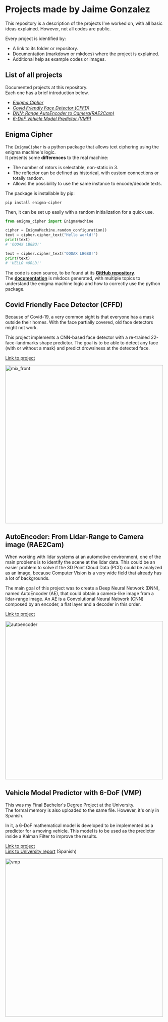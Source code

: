 # Projects made by Jaime Gonzalez

This repository is a description of the projects I've worked on, with all basic ideas explained.
However, not all codes are public. 

Every project is identified by:

- A link to its folder or repository.
- Documentation (markdown or mkdocs) where the project is explained.
- Additional help as example codes or images.

## List of all projects
Documented projects at this repository.<br />
Each one has a brief introduction below. 

  - [*Enigma Cipher*](#enigma-cipher)
  - [*Covid Friendly Face Detector (CFFD)*](https://github.com/Jtachan/CV_projects/blob/main/covid_drowsiness_detector/project-CFFD.md)
  - [*DNN: Range AutoEncoder to Camera(RAE2Cam)*](https://github.com/Jtachan/CV_projects/blob/main/RAE2Cam/project-AE.md)
  - [*6-DoF Vehicle Model Predictor (VMP)*](https://github.com/Jtachan/CV_projects/blob/main/VMP_6DoF/project-VMP.md)
  

## Enigma Cipher

The `EnigmaCipher` is a python package that allows text ciphering using the enigma machine's logic.<br/>
It presents some **differences** to the real machine:

- The number of rotors is selectable, non-static in 3.
- The reflector can be defined as historical, with custom connections or totally random.
- Allows the possibility to use the same instance to encode/decode texts.

The package is installable by pip:

````shell
pip install enigma-cipher
````

Then, it can be set up easily with a random initialization for a quick use.

```python
from enigma_cipher import EnigmaMachine

cipher = EnigmaMachine.random_configuration()
text = cipher.cipher_text("Hello world!")
print(text)
# 'OQOAX LBGBU!'

text = cipher.cipher_text("OQOAX LBGBU!")
print(text)
# 'HELLO WORLD!'
```

The code is open source, to be found at its [**GitHub repository**](https://github.com/Jtachan/enigma_cipher).<br/>
The [**documentation**](https://jtachan.github.io/enigma_cipher/) is mkdocs generated, with multiple topics to understand the enigma machine logic and how to correctly use the python package.

## Covid Friendly Face Detector (CFFD)
Because of Covid-19, a very common sight is that everyone has a mask outside their homes. 
With the face partially covered, old face detectors might not work.

This project implements a CNN-based face detector with a re-trained 22-face-landmarks shape predictor.
The goal is to be able to detect any face (with or without a mask) and predict drowsiness at the detected face.
<br />

[Link to project](https://github.com/Jtachan/CV_projects/blob/main/covid_drowsiness_detector/project-CFFD.md)

<img src="covid_drowsiness_detector/imgs/mix_front.png" alt="mix_front" width=500>

## AutoEncoder: From Lidar-Range to Camera image (RAE2Cam)
When working with lidar systems at an automotive environment, one of the main problems is to identify the scene at the lidar data.
This could be an easier problem to solve if the 3D Point Cloud Data (PCD) could be analyzed as an image, because
Computer Vision is a very wide field that already has a lot of backgrounds.

The main goal of this project was to create a Deep Neural Network (DNN), named AutoEncoder (AE), that could obtain 
a camera-like image from a lidar-range image.
An AE is a Convolutional Neural Network (CNN) composed by an encoder, a flat layer and a decoder in this order.<br />

[Link to project](https://github.com/Jtachan/CV_projects/blob/main/RAE2Cam/project-AE.md)

<img src="RAE2Cam/imgs/range_trained.png" alt="autoencoder" width=500> 

## Vehicle Model Predictor with 6-DoF (VMP)
This was my Final Bachelor's Degree Project at the University.<br />
The formal memory is also uploaded to the same file. However, it's only in Spanish.

In it, a 6-DoF mathematical model is developed to be implemented as a predictor for a moving vehicle.
This model is to be used as the predictor inside a Kalman Filter to improve the results.<br />

[Link to project](https://github.com/Jtachan/CV_projects/blob/main/VMP_6DoF/project-VMP.md)<br />
[Link to University report](https://github.com/Jtachan/CV_projects/blob/main/VMP_6DoF/TFG_Jaime_Gonzalez_Gomez.pdf) (Spanish)

<img src="VMP_6DoF/imgs/full_vehicle.png" alt="vmp" width=500> 
